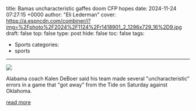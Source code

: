 title: Bamas uncharacteristic gaffes doom CFP hopes
date: 2024-11-24 07:27:15 +0000
author: "Eli Lederman"
cover: https://a.espncdn.com/combiner/i?img=%2Fphoto%2F2024%2F1124%2Fr1418901_2_1296x729_16%2D9.jpg
draft: false
top: false
type: post
hide: false
toc: false
tags:
  - Sports
categories:
  - sports
---

![](https://a.espncdn.com/combiner/i?img=%2Fphoto%2F2024%2F1124%2Fr1418901_2_1296x729_16%2D9.jpg)

Alabama coach Kalen DeBoer said his team made several "uncharacteristic" errors in a game that "got away" from the Tide on Saturday against Oklahoma.

[read more](https://www.espn.com/college-football/story/_/id/42576604/alabama-stumbles-oklahoma-cfp-chances-take-severe-hit)
